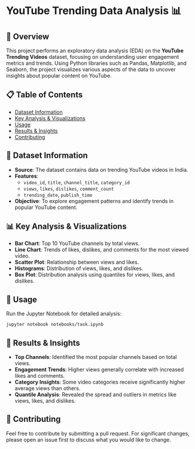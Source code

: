 # YouTube Trending Data Analysis 📊

## 📑 Overview
This project performs an exploratory data analysis (EDA) on the **YouTube Trending Videos** dataset, focusing on understanding user engagement metrics and trends. Using Python libraries such as Pandas, Matplotlib, and Seaborn, the project visualizes various aspects of the data to uncover insights about popular content on YouTube.

## 📋 Table of Contents
- [Dataset Information](#dataset-information)
- [Key Analysis & Visualizations](#key-analysis--visualizations)
- [Usage](#usage)
- [Results & Insights](#results--insights)
- [Contributing](#contributing)
  
## 📂 Dataset Information
- **Source**: The dataset contains data on trending YouTube videos in India.
- **Features**:
  - `video_id`, `title`, `channel_title`, `category_id`
  - `views`, `likes`, `dislikes`, `comment_count`
  - `trending_date`, `publish_time`
- **Objective**: To explore engagement patterns and identify trends in popular YouTube content.

## 📊 Key Analysis & Visualizations
- **Bar Chart**: Top 10 YouTube channels by total views.
- **Line Chart**: Trends of likes, dislikes, and comments for the most viewed video.
- **Scatter Plot**: Relationship between views and likes.
- **Histograms**: Distribution of views, likes, and dislikes.
- **Box Plot**: Distribution analysis using quantiles for views, likes, and dislikes.

## 🚀 Usage
Run the Jupyter Notebook for detailed analysis:
```bash
jupyter notebook notebooks/task.ipynb
```

## 📝 Results & Insights
- **Top Channels**: Identified the most popular channels based on total views.
- **Engagement Trends**: Higher views generally correlate with increased likes and comments.
- **Category Insights**: Some video categories receive significantly higher average views than others.
- **Quantile Analysis**: Revealed the spread and outliers in metrics like views, likes, and dislikes.

## 🤝 Contributing
Feel free to contribute by submitting a pull request. For significant changes, please open an issue first to discuss what you would like to change.
